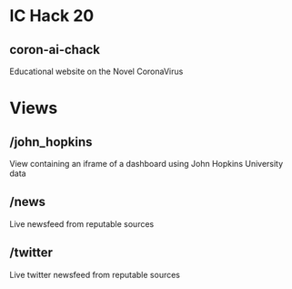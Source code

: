 # IC Hack 20 

## coron-ai-chack

Educational website on the Novel CoronaVirus

# Views

## /john_hopkins

View containing an iframe of a dashboard using John Hopkins University  data

## /news

Live newsfeed from reputable sources

## /twitter

Live twitter newsfeed from reputable sources
